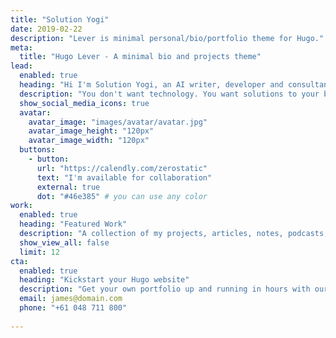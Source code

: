 ```yaml
---
title: "Solution Yogi"
date: 2019-02-22
description: "Lever is minimal personal/bio/portfolio theme for Hugo."
meta:
  title: "Hugo Lever - A minimal bio and projects theme"
lead:
  enabled: true
  heading: "Hi I'm Solution Yogi, an AI writer, developer and consultant."
  description: "You don't want technology. You want solutions to your business problems. I can help. Meditating IT solutions for 15+ years. "
  show_social_media_icons: true
  avatar:
    avatar_image: "images/avatar/avatar.jpg"
    avatar_image_height: "120px"
    avatar_image_width: "120px"
  buttons: 
    - button: 
      url: "https://calendly.com/zerostatic"
      text: "I'm available for collaboration"
      external: true
      dot: "#46e385" # you can use any color
work:
  enabled: true
  heading: "Featured Work"
  description: "A collection of my projects, articles, notes, podcasts, talks and more"
  show_view_all: false
  limit: 12
cta:
  enabled: true
  heading: "Kickstart your Hugo website"
  description: "Get your own portfolio up and running in hours with our premium template."
  email: james@domain.com
  phone: "+61 048 711 800"
  
---
```

